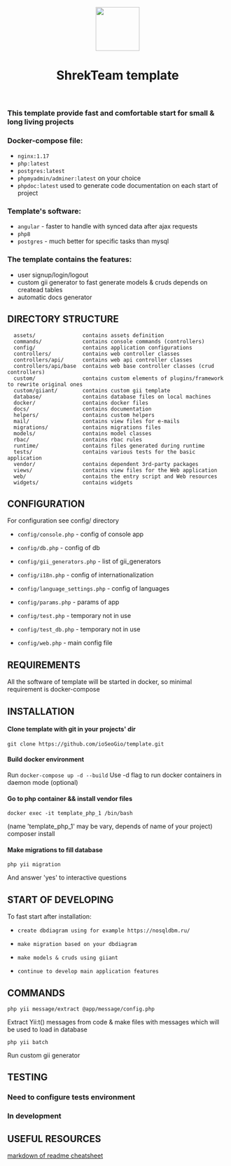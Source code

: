 <p align="center">
    <a href="https://github.com/ioSeoGio/template" target="_blank">
        <img src="https://a.radikal.ru/a25/2109/ab/ce51afb287b9.jpg" height="100px">
    </a>
    <h1 align="center">ShrekTeam template</h1>
    <br>
</p>

### This template provide fast and comfortable start for small & long living projects

### Docker-compose file:
- `nginx:1.17`
- `php:latest`
- `postgres:latest`
- `phpmyadmin/adminer:latest` on your choice
- `phpdoc:latest` used to generate code documentation on each start of project

### Template's software:
- `angular` - faster to handle with synced data after ajax requests
- `php8`
- `postgres` - much better for specific tasks than mysql

### The template contains the features:
- user signup/login/logout
- custom gii generator to fast generate models & cruds depends on createad tables
- automatic docs generator

DIRECTORY STRUCTURE
-------------------

      assets/               contains assets definition
      commands/             contains console commands (controllers)
      config/               contains application configurations
      controllers/          contains web controller classes
      controllers/api/      contains web api controller classes
      controllers/api/base  contains web base controller classes (crud controllers)
      custom/               contains custom elements of plugins/framework to rewrite original ones
      custom/giiant/        contains custom gii template
      database/             contains database files on local machines
      docker/               contains docker files
      docs/                 contains documentation
      helpers/              contains custom helpers
      mail/                 contains view files for e-mails
      migrations/           contains migrations files
      models/               contains model classes
      rbac/                 contains rbac rules
      runtime/              contains files generated during runtime
      tests/                contains various tests for the basic application
      vendor/               contains dependent 3rd-party packages
      views/                contains view files for the Web application
      web/                  contains the entry script and Web resources
      widgets/              contains widgets

CONFIGURATION
-------------

For configuration see config/ directory
- `config/console.php` - config of console app
- `config/db.php` - config of db
- `config/gii_generators.php` - list of gii_generators
- `config/i18n.php` - config of internationalization
- `config/language_settings.php` - config of languages
- `config/params.php` - params of app

- `config/test.php` - temporary not in use
- `config/test_db.php` - temporary not in use

- `config/web.php` - main config file

REQUIREMENTS
------------

All the software of template will be started in docker, so minimal requirement is docker-compose

INSTALLATION
------------

#### Clone template with git in your projects' dir
    git clone https://github.com/ioSeoGio/template.git

#### Build docker environment 
Run `docker-compose up -d --build`
Use -d flag to run docker containers in daemon mode (optional)

#### Go to php container && install vendor files
    docker exec -it template_php_1 /bin/bash
(name 'template_php_1' may be vary, depends of name of your project)
    composer install

#### Make migrations to fill database
    php yii migration
And answer 'yes' to interactive questions

START OF DEVELOPING
-------------------
To fast start after installation:
- `create dbdiagram using for example https://nosqldbm.ru/`
- `make migration based on your dbdiagram`
- `make models & cruds using giiant`

- `continue to develop main application features`

COMMANDS
-------
    php yii message/extract @app/message/config.php
Extract Yii:t() messages from code & make files with messages which will be used to load in database

    php yii batch
Run custom gii generator

TESTING
-------

### Need to configure tests environment
### In development


USEFUL RESOURCES
----------------

[markdown of readme cheatsheet](https://github.com/tchapi/markdown-cheatsheet)
